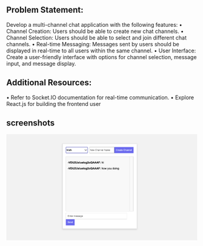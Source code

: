 ## Problem Statement:

Develop a multi-channel chat application with the following features:
• Channel Creation: Users should be able to create new chat channels.
• Channel Selection: Users should be able to select and join different chat channels.
• Real-time Messaging: Messages sent by users should be displayed in real-time to all users within the same channel.
• User Interface: Create a user-friendly interface with options for channel selection, message input, and message display.

## Additional Resources:

• Refer to Socket.IO documentation for real-time communication.
• Explore React.js for building the frontend user

## screenshots

![alt text](image.png)
